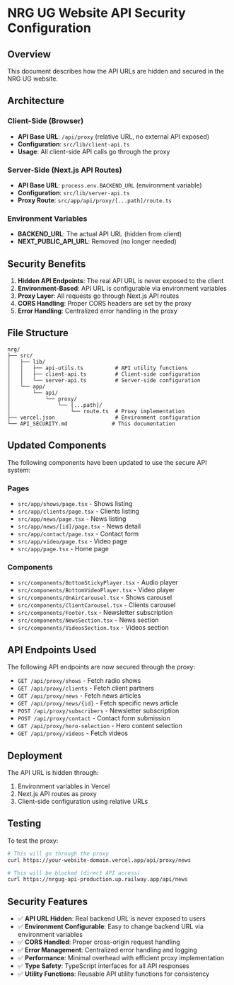 # NRG UG Website API Security Configuration

## Overview
This document describes how the API URLs are hidden and secured in the NRG UG website.

## Architecture

### Client-Side (Browser)
- **API Base URL**: `/api/proxy` (relative URL, no external API exposed)
- **Configuration**: `src/lib/client-api.ts`
- **Usage**: All client-side API calls go through the proxy

### Server-Side (Next.js API Routes)
- **API Base URL**: `process.env.BACKEND_URL` (environment variable)
- **Configuration**: `src/lib/server-api.ts`
- **Proxy Route**: `src/app/api/proxy/[...path]/route.ts`

### Environment Variables
- **BACKEND_URL**: The actual API URL (hidden from client)
- **NEXT_PUBLIC_API_URL**: Removed (no longer needed)

## Security Benefits

1. **Hidden API Endpoints**: The real API URL is never exposed to the client
2. **Environment-Based**: API URL is configurable via environment variables
3. **Proxy Layer**: All requests go through Next.js API routes
4. **CORS Handling**: Proper CORS headers are set by the proxy
5. **Error Handling**: Centralized error handling in the proxy

## File Structure

```
nrg/
├── src/
│   ├── lib/
│   │   ├── api-utils.ts          # API utility functions
│   │   ├── client-api.ts         # Client-side configuration
│   │   └── server-api.ts         # Server-side configuration
│   └── app/
│       └── api/
│           └── proxy/
│               └── [...path]/
│                   └── route.ts  # Proxy implementation
├── vercel.json                   # Environment configuration
└── API_SECURITY.md              # This documentation
```

## Updated Components

The following components have been updated to use the secure API system:

### Pages
- `src/app/shows/page.tsx` - Shows listing
- `src/app/clients/page.tsx` - Clients listing
- `src/app/news/page.tsx` - News listing
- `src/app/news/[id]/page.tsx` - News detail
- `src/app/contact/page.tsx` - Contact form
- `src/app/video/page.tsx` - Video page
- `src/app/page.tsx` - Home page

### Components
- `src/components/BottomStickyPlayer.tsx` - Audio player
- `src/components/BottomVideoPlayer.tsx` - Video player
- `src/components/OnAirCarousel.tsx` - Shows carousel
- `src/components/ClientCarousel.tsx` - Clients carousel
- `src/components/Footer.tsx` - Newsletter subscription
- `src/components/NewsSection.tsx` - News section
- `src/components/VideosSection.tsx` - Videos section

## API Endpoints Used

The following API endpoints are now secured through the proxy:

- `GET /api/proxy/shows` - Fetch radio shows
- `GET /api/proxy/clients` - Fetch client partners
- `GET /api/proxy/news` - Fetch news articles
- `GET /api/proxy/news/{id}` - Fetch specific news article
- `POST /api/proxy/subscribers` - Newsletter subscription
- `POST /api/proxy/contact` - Contact form submission
- `GET /api/proxy/hero-selection` - Hero content selection
- `GET /api/proxy/videos` - Fetch videos

## Deployment

The API URL is hidden through:
1. Environment variables in Vercel
2. Next.js API routes as proxy
3. Client-side configuration using relative URLs

## Testing

To test the proxy:
```bash
# This will go through the proxy
curl https://your-website-domain.vercel.app/api/proxy/news

# This will be blocked (direct API access)
curl https://nrgug-api-production.up.railway.app/api/news
```

## Security Features

- ✅ **API URL Hidden**: Real backend URL is never exposed to users
- ✅ **Environment Configurable**: Easy to change backend URL via environment variables
- ✅ **CORS Handled**: Proper cross-origin request handling
- ✅ **Error Management**: Centralized error handling and logging
- ✅ **Performance**: Minimal overhead with efficient proxy implementation
- ✅ **Type Safety**: TypeScript interfaces for all API responses
- ✅ **Utility Functions**: Reusable API utility functions for consistency

